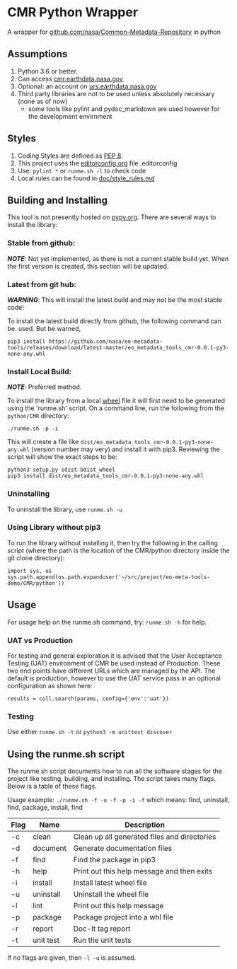# CMR Python Wrapper

A wrapper for [github.com/nasa/Common-Metadata-Repository][git_cmr] in python

## Assumptions

1. Python 3.6 or better.
2. Can access [cmr.earthdata.nasa.gov][cmr]
3. Optional: an account on [urs.earthdata.nasa.gov][edl]
4. Third party libraries are not to be used unless absolutely necessary (none as of now)
    * some tools like pylint and pydoc_markdown are used however for the development envirnment

## Styles

1. Coding Styles are defined as [PEP 8][pep8].
2. This project uses the [editorconfig.org][econfig] file .editorconfig 
3. Use: `pylint *` or `runme.sh -l` to check code
4. Local rules can be found in [doc/style_rules.md](doc/style_rules.md)

## Building and Installing

This tool is not presently hosted on [pypy.org][pypi]. There are several ways to install the library:

### Stable from github:

***NOTE***: Not yet implemented, as there is not a current stable build yet. When the first version is created, this section will be updated.

### Latest from git hub:

***WARNING***: This will install the latest build and may not be the most stable code!

To install the latest build directly from github, the following command can be.
used. But be warned, 

    pip3 install https://github.com/nasa/eo-metadata-tools/releases/download/latest-master/eo_metadata_tools_cmr-0.0.1-py3-none-any.whl

### Install Local Build:

***NOTE***: Preferred method.

To install the library from a local [wheel][wheel] file it will first need to be generated using the 'runme.sh' script. On a command line, run the following from the `python/CMR` directory:

    ./runme.sh -p -i

This will create a file like `dist/eo_metadata_tools_cmr-0.0.1-py3-none-any.whl` (version number may very) and install it with pip3. Reviewing the script will show the exact steps to be:
    
    python3 setup.py sdist bdist_wheel
    pip3 install dist/eo_metadata_tools_cmr-0.0.1-py3-none-any.whl

### Uninstalling
To uninstall the library, use `runme.sh -u`

### Using Library without pip3

To run the library without installing it, then try the following in the calling script (where the path is the location of the CMR/python directory inside the git clone directory):

    import sys, os
    sys.path.append(os.path.expanduser('~/src/project/eo-meta-tools-demo/CMR/python'))

## Usage

For usage help on the runme.sh command, try: `runme.sh -h` for help.

### UAT vs Production

For testing and general exploration it is advised that the User Acceptance Testing (UAT) environment of CMR be used instead of Production. These two end points have different URLs which are managed by the API. The default is production, however to use the UAT service pass in an optional configuration as shown here:

    results = coll.search(params, config={'env':'uat'})

### Testing
Use either `runme.sh -t` or `python3 -m unittest discover`

## Using the runme.sh script
The runme.sh script documents how to run all the software stages for the project like testing, building, and installing. The script takes many flags. Below is a table of these flags.

Usage example: `./runme.sh -f -u -f -p -i -f` which means:
find, uninstall, find, package, install, find

| Flag | Name      | Description |
| ---- | --------- | -------------------------------------------- |
| -c   | clean     | Clean up all generated files and directories
| -d   | document  | Generate documentation files
| -f   | find      | Find the package in pip3
| -h   | help      | Print out this help message and then exits
| -i   | install   | Install latest wheel file
| -u   | uninstall | Uninstall the wheel file
| -l   | lint      | Print out this help message
| -p   | package   | Package project into a whl file
| -r   | report    | Doc-It tag report
| -t   | unit test | Run the unit tests

If no flags are given, then `-l -u` is assumed.


[pep8]: https://www.python.org/dev/peps/pep-0008/ "Python coding standard"
[cmr]: https://cmr.earthdata.nasa.gov/ "CMR API"
[git_cmr]: https://github.com/nasa/Common-Metadata-Repository/ "CMR GitHub Repository"
[edl]: https://urs.earthdata.nasa.gov/ "Earth Data Login"
[econfig]: https://editorconfig.org/ "Editor Config Definition"
[pypi]: https://pypi.org "Python Package Index"
[wheel]: https://pypi.org/project/wheel/0.25.0/ "What is a Wheel file?"
